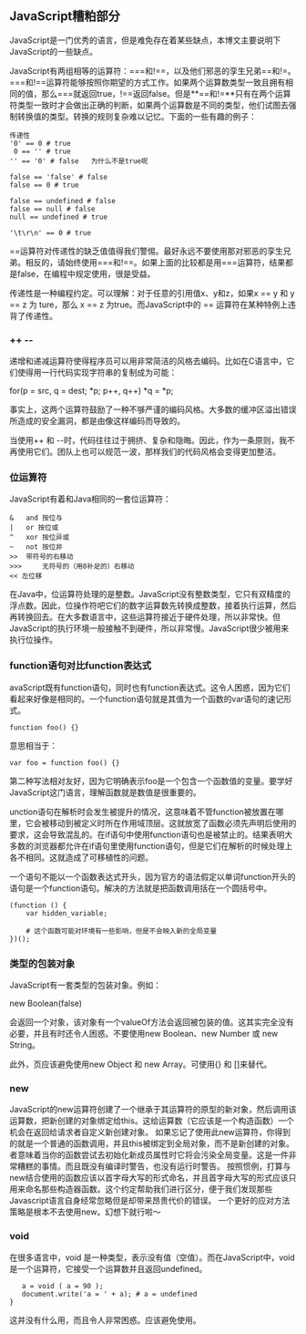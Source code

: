 ## JavaScript糟粕部分

JavaScript是一门优秀的语言，但是难免存在着某些缺点，本博文主要说明下JavaScript的一些缺点。

JavaScript有两组相等的运算符：===和!==，以及他们邪恶的孪生兄弟==和!=。===和!==运算符能够按照你期望的方式工作。如果两个运算数类型一致且拥有相同的值，那么===就返回true，!==返回false。但是**==和!=**只有在两个运算符类型一致时才会做出正确的判断，如果两个运算数是不同的类型，他们试图去强制转换值的类型。转换的规则复杂难以记忆。下面的一些有趣的例子：

```
传递性
'0' == 0 # true
 0 == '' # true
'' == '0' # false   为什么不是true呢

false == 'false' # false
false == 0 # true

false == undefined # false
false == null # false
null == undefined # true

'\t\r\n' == 0 # true
```

==运算符对传递性的缺乏值值得我们警惕。最好永远不要使用那对邪恶的孪生兄弟。相反的，请始终使用===和!==。如果上面的比较都是用===运算符，结果都是false，在编程中规定使用，很是受益。

传递性是一种编程约定。可以理解：对于任意的引用值x、y和z，如果x == y 和 y == z 为 ture，那么 x == z 为true。而JavaScript中的 == 运算符在某种特例上违背了传递性。

### ++ --

递增和递减运算符使得程序员可以用非常简洁的风格去编码。比如在C语言中，它们使得用一行代码实现字符串的复制成为可能：

for(p = src, q = dest; *p; p++, q++) *q = *p;

事实上，这两个运算符鼓励了一种不够严谨的编码风格。大多数的缓冲区溢出错误所造成的安全漏洞，都是由像这样编码而导致的。

当使用++ 和 --时，代码往往过于拥挤、复杂和隐晦。因此，作为一条原则，我不再使用它们。团队上也可以规范一波，那样我们的代码风格会变得更加整洁。

### 位运算符

JavaScript有着和Java相同的一套位运算符：

```
&	and 按位与
|	or 按位或
^	xor 按位异或
~	not 按位非
>>	带符号的右移动
>>>		无符号的（用0补足的）右移动
<< 左位移
```

在Java中，位运算符处理的是整数。JavaScript没有整数类型，它只有双精度的浮点数。因此，位操作符吧它们的数字运算数先转换成整数，接着执行运算，然后再转换回去。在大多数语言中，这些运算符接近于硬件处理，所以非常快。但JavaScript的执行环境一般接触不到硬件，所以非常慢。JavaScript很少被用来执行位操作。

### function语句对比function表达式

avaScript既有function语句，同时也有function表达式。这令人困惑，因为它们看起来好像是相同的。一个function语句就是其值为一个函数的var语句的速记形式。

```
function foo() {}
```
意思相当于：
```
var foo = function foo() {}
```

第二种写法相对友好，因为它明确表示foo是一个包含一个函数值的变量。要学好JavaScript这门语言，理解函数就是数值是很重要的。

unction语句在解析时会发生被提升的情况，这意味着不管function被放置在哪里，它会被移动到被定义时所在作用域顶层。这就放宽了函数必须先声明后使用的要求，这会导致混乱的。在if语句中使用function语句也是被禁止的。结果表明大多数的浏览器都允许在if语句里使用function语句，但是它们在解析的时候处理上各不相同。这就造成了可移植性的问题。

一个语句不能以一个函数表达式开头，因为官方的语法假定以单词function开头的语句是一个function语句。解决的方法就是把函数调用括在一个圆括号中。

```
(function () {
	var hidden_variable;
	
	# 这个函数可能对环境有一些影响，但是不会映入新的全局变量
})();
```

### 类型的包装对象

JavaScript有一套类型的包装对象。例如：

new Boolean(false)

会返回一个对象，该对象有一个valueOf方法会返回被包装的值。这其实完全没有必要，并且有时还令人困惑。不要使用new Boolean、new Number 或 new String。

此外，页应该避免使用new Object 和 new Array。可使用{} 和 []来替代。

### new

JavaScript的new运算符创建了一个继承于其运算符的原型的新对象，然后调用该运算数，把新创建的对象绑定给this。这给运算数（它应该是一个构造函数）一个机会在返回给请求者自定义新创建对象。
如果忘记了使用此new运算符，你得到的就是一个普通的函数调用，并且this被绑定到全局对象，而不是新创建的对象。者意味着当你的函数尝试去初始化新成员属性时它将会污染全局变量。这是一件非常糟糕的事情。而且既没有编译时警告，也没有运行时警告。
按照惯例，打算与new结合使用的函数应该以首字母大写的形式命名，并且首字母大写的形式应该只用来命名那些构造器函数。这个约定帮助我们进行区分，便于我们发现那些Javascript语言自身经常忽略但是却带来昂贵代价的错误。
一个更好的应对方法策略是根本不去使用new。幻想下就行啦～

### void

在很多语言中，void 是一种类型，表示没有值（空值）。而在JavaScript中，void是一个运算符，它接受一个运算数并且返回undefined。

```function getValue(){
   a = void ( a = 90 );
   document.write('a = ' + a); # a = undefined
} 
```
这并没有什么用，而且令人非常困惑。应该避免使用。